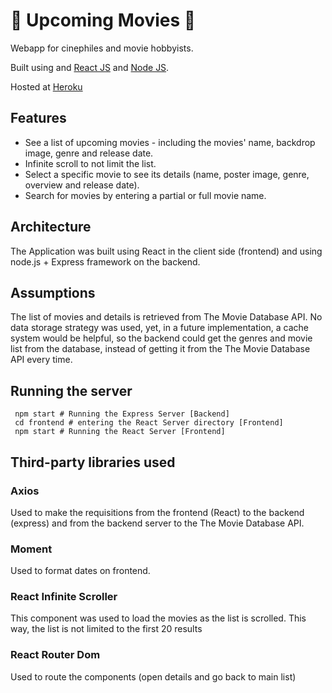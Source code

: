 # 🎥 Upcoming Movies 🎥

Webapp for cinephiles and movie hobbyists.

Built using  and [React JS](https://github.com/facebook/react) and [Node JS](https://github.com/nodejs).

Hosted at [Heroku](https://upcoming-movies-thais.herokuapp.com/)

## Features

- See a list of upcoming movies - including the movies' name, backdrop image, genre and release date. 
- Infinite scroll to not limit the list.
- Select a specific movie to see its details (name, poster image, genre, overview and release date).
- Search for movies by entering a partial or full movie name.

## Architecture

The Application was built using React in the client side (frontend) and using node.js + Express framework on the backend.


## Assumptions
The list of movies and details is retrieved from The Movie Database API.
No data storage strategy was used, yet, in a future implementation, a cache system would be helpful, so the backend could get the genres and movie list from the database, instead of getting it from the The Movie Database API every time.

## Running the server
``` 
 npm start # Running the Express Server [Backend]
 cd frontend # entering the React Server directory [Frontend]
 npm start # Running the React Server [Frontend]
```
## Third-party libraries used

### Axios 
Used to make the requisitions from the frontend (React) to the backend (express) and from the backend server to the The Movie Database API.

### Moment
Used to format dates on frontend.

### React Infinite Scroller
This component was used to load the movies as the list is scrolled. 
This way, the list is not limited to the first 20 results

### React Router Dom
Used to route the components (open details and go back to main list)
